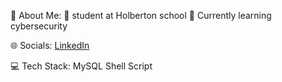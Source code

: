 :dizzy: About Me:
:telescope: student at Holberton school
:seedling: Currently learning cybersecurity

:globe_with_meridians: Socials:
[LinkedIn](https://www.linkedin.com/in/felipe-olivera-2a0a852a9/)

:computer: Tech Stack:
MySQL Shell Script
